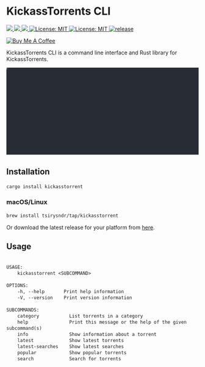 # KickassTorrents CLI

<p>
  <a href="https://crates.io/crates/kickasstorrent" target="_blank">
    <img src="https://img.shields.io/crates/v/kickasstorrent.svg" />
  </a>
   <a href="https://crates.io/crates/kickasstorrent" target="_blank">
    <img src="https://img.shields.io/crates/dr/kickasstorrent" />
  </a>
  <a href="https://docs.rs/kickasstorrent" target="_blank">
    <img src="https://docs.rs/kickasstorrent/badge.svg" />
  </a>
  <a href="LICENSE" target="_blank">
    <img alt="License: MIT" src="https://img.shields.io/badge/License-MIT-blue.svg" />
  </a>
  <a href="https://github.com/tsirysndr/kickasstorrent/actions/workflows/release.yml" target="_blank">
    <img alt="License: MIT" src="https://github.com/tsirysndr/kickasstorrent/actions/workflows/release.yml/badge.svg" />
  </a>
  <a href="https://github.com/tsirysndr/kickasstorrent/actions/workflows/rust-clippy.yml" target="_blank">
    <img alt="release" src="https://github.com/tsirysndr/kickasstorrent/actions/workflows/rust-clippy.yml/badge.svg?branch=master" />
  </a>
</p>

<p>
<a href="https://www.buymeacoffee.com/tsiry">
  <img src="https://cdn.buymeacoffee.com/buttons/v2/default-red.png" alt="Buy Me A Coffee" height="40" />
</a>
</p>

KickassTorrents CLI is a command line interface and Rust library for KickassTorrents.

<img width="800" src="./preview.svg">

## Installation

```bash
cargo install kickasstorrent
```

### macOS/Linux

```bash
brew install tsirysndr/tap/kickasstorrent
```

Or download the latest release for your platform from [here](https://github.com/tsirysndr/kickasstorrent/releases).

## Usage

```

USAGE:
    kickasstorrent <SUBCOMMAND>

OPTIONS:
    -h, --help       Print help information
    -V, --version    Print version information

SUBCOMMANDS:
    category           List torrents in a category
    help               Print this message or the help of the given subcommand(s)
    info               Show information about a torrent
    latest             Show latest torrents
    latest-searches    Show latest searches
    popular            Show popular torrents
    search             Search for torrents

```
